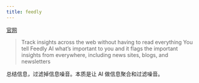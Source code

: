 ```yaml
---
title: feedly
---
```

[官网](https://feedly.com/)
> Track insights across the web without having to read everything
> You tell Feedly AI what’s important to you and it flags the important insights from everywhere, including news sites, blogs, and newsletters

总结信息，过滤掉信息噪音。本质是让 AI 做信息聚合和过滤噪音。